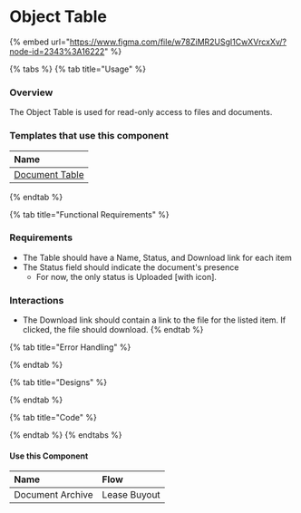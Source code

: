 # Object Table

{% embed url="https://www.figma.com/file/w78ZiMR2USgl1CwXVrcxXv/?node-id=2343%3A16222" %}

{% tabs %}
{% tab title="Usage" %}
### Overview

The Object Table is used for read-only access to files and documents.

### Templates that use this component

| Name |
| :--- |
| [Document Table](../../recipe/table-receipe/object-table-templates/archive.md) |
{% endtab %}

{% tab title="Functional Requirements" %}
### Requirements

* The Table should have a Name, Status, and Download link for each item
* The Status field should indicate the document's presence
  * For now, the only status is Uploaded \[with icon\].

### Interactions

* The Download link should contain a link to the file for the listed item. If clicked, the file should download.
{% endtab %}

{% tab title="Error Handling" %}

{% endtab %}

{% tab title="Designs" %}

{% endtab %}

{% tab title="Code" %}

{% endtab %}
{% endtabs %}

#### Use this Component

| Name | Flow |
| :--- | :--- |
| Document Archive | Lease Buyout |

